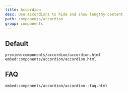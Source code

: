 ```yaml
---
title: Accordion
desc: Use accordions to hide and show lengthy content
path: components/accordion
group: components
---
```


## Default 
`preview:components/accordion/accordion.html`
`embed:components/accordion/accordion.html`


## FAQ 
`embed:components/accordion/accordion--faq.html`


